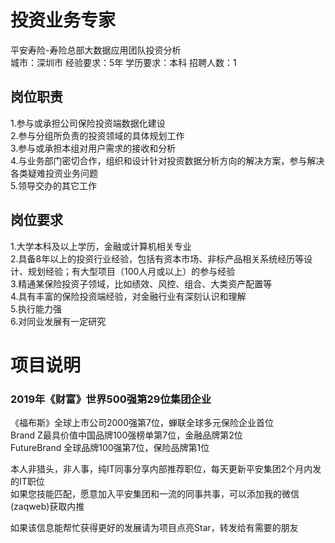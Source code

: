 # 投资业务专家
平安寿险-寿险总部大数据应用团队投资分析  
城市：深圳市 经验要求：5年 学历要求：本科  招聘人数：1

## 岗位职责
1.参与或承担公司保险投资端数据化建设   
2.参与分组所负责的投资领域的具体规划工作   
3.参与或承担本组对用户需求的接收和分析   
4.与业务部门密切合作，组织和设计针对投资数据分析方向的解决方案，参与解决各类疑难投资业务问题   
5.领导交办的其它工作

## 岗位要求
1.大学本科及以上学历，金融或计算机相关专业   
2.具备8年以上的投资行业经验，包括有资本市场、非标产品相关系统经历等设计、规划经验；有大型项目（100人月或以上）的参与经验   
3.精通某保险投资子领域，比如绩效、风控、组合、大类资产配置等   
4.具有丰富的保险投资端经验，对金融行业有深刻认识和理解   
5.执行能力强    
6.对同业发展有一定研究

# 项目说明

### 2019年《财富》世界500强第29位集团企业
《福布斯》全球上市公司2000强第7位，蝉联全球多元保险企业首位  
Brand Z最具价值中国品牌100强榜单第7位，金融品牌第2位  
FutureBrand 全球品牌100强第7位，保险品牌第1位

本人非猎头，非人事，纯IT同事分享内部推荐职位，每天更新平安集团2个月内发的IT职位  
如果您技能匹配，愿意加入平安集团和一流的同事共事，可以添加我的微信(zaqweb)获取内推 

如果该信息能帮忙获得更好的发展请为项目点亮Star，转发给有需要的朋友




